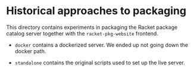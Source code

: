 # Historical approaches to packaging

This directory contains experiments in packaging the Racket package
catalog server together with the `racket-pkg-website` frontend.

 - `docker` contains a dockerized server. We ended up not going down
   the docker path.

 - `standalone` contains the original scripts used to set up the live
   server.
